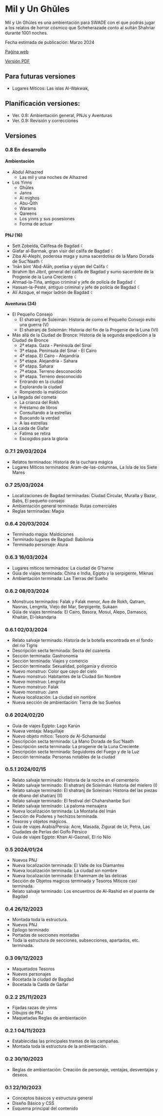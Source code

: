 # Mil y Un Ghūles
Mil y Un Ghūles es una ambientación para SWADE con el que podrás jugar a los relatos de horror cósmico que Scheherazade conto al sultán Shahriar durante 1001 noches.

Fecha estimada de publicación: Marzo 2024

[Paǵina web](https://1001ghules.gwannon.com)

[Versión PDF](https://1001ghules.gwannon.com/pdf/)

##  Para futuras versiones
* Lugares Míticos: Las islas Al-Wakwak, 

## Planificación versiones:
* Ver. 0.8: Ambientación general, PNJs y Aventuras
* Ver. 0.9: Revisión y correcciones

## Versiones

### 0.8 En desarrollo

#### Ambientación
* Abdul Alhazred
  * Las mil y una noches de Alhazred
* Los Yinns
  * Ghūles
  * Janns
  * Al mighos
  * Abu-Qith
  * Warams
  * Qareens
  * Los yinns y sus posesiones
  * Forma de actuar

#### PNJ (16)
* Sett Zobeida, Califesa de Bagdad ☾
* Giafar al-Barmak, gran visir del califa de Bagdad ☾
* Ziba Al-Alephi, poderosa maga y suma sacerdotisa de la Mano Dorada de Suc'Naath ☾
* ʽInān bint ʽAbd-Alāh, poetisa y qiyan del Califa ☾
* Ibrahim Ibn Jibril, general del califa de Bagdad y sumo sacerdote de la Progenie de la Luna Creciente ☾
* Ahmad-la-Tiña, antiguo criminal y jefe de policía de Bagdad ☾
* Hassan-la-Peste, antiguo criminal y jefe de policía de Bagdad ☾
* Alí Azogue, el mejor ladrón de Bagdad ☾

#### Aventuras (34)
* El Pequeño Consejo
  * El shatranj de Soleimán: Historia de como el Pequeño Consejo evito una guerra (V)
  * El shatranj de Soleimán: Historia del fin de la Progenie de la Luna (VI)
* Más allá de la Ciudad de Bronce: Historia de la segunda expedición a la Ciudad de Bronce
  * 2ª etapa. Gaza - Península del Sinaí
  * 3ª etapa. Península del Sinaí - El Cairo
  * 4ª etapa. El Cairo - Alejandría
  * 5ª etapa. Alejandría - Sahara
  * 6ª etapa. Sahara
  * 7ª etapa. Terreno desconocido
  * 8ª etapa. Terreno desconocido
  * Entrando en la ciudad
  * Explorando la ciudad
  * Rompiendo la maldición
* La llegada del cometa
  * La crianza del Rokh
  * Préstamo de libros
  * Consultando a la estrellas
  * Buscando la verdad
  * A las estrellas
* La caida de Giafar
  * Fatima se retira
  * Escogidos para la gloria

### 0.7.1 29/03/2024
* Relatos terminados: Historia de la cuchara mágica
* Lugares Míticos terminados: Aram-de-las-columnas, La Isla de los Siete Mares

### 0.7 25/03/2024
* Localizaciones de Bagdad terminadas: Ciudad Circular, Muralla y Bazar, Babs, El pequeño consejo
* Ambientación general terminada: Rutas comerciales
* Reglas terminadas: Magia

### 0.6.4 20/03/2024
* Terminado magia: Maldiciones
* Terminado lugares de Bagdad: Babilonia
* Terminado personaje: Alura

### 0.6.3 16/03/2024
* Lugares míticos terminados: La ciudad de G'harne
* Gúia de viajes terminada: China e India, Egipto y la serpigente, Miknas
* Ambientación terminada: Las Tierras del Sueño

### 0.6.2 08/03/2024
* Monstruos terminados: Falak y Falak menor, Ave de Rokh, Qatram, Nasnas, Lengnita, Viejo del Mar, Serpigente, Sukaan
* Gúia de viajes terminada: El Cairo, Basora, Mosul, Alepo, Damasco, Khaitán, El-Iskandaria

### 0.6.1 02/03/2024
* Relato salvaje terminado: Historia de la botella encontrada en el fondo del rio Tigris
* Descripción secta terminada: Secta del cuarenta
* Sección terminada: Gastronomia
* Sección terminada: Viajes y comercio
* Sección terminada: Sexualidad, poligamia y divorcio
* Nuevo monstruo: Color que cayo del cielo
* Nuevo monstruo: Habitantes de la Ciudad Sin Nombre
* Nuevo monstruo: Lengnita
* Nuevo monstruo: Falak
* Nuevo monstruo: Jann
* Nueva localización: La ciudad sin nombre
* Nueva sección de ambientación: Tierra de lso Sueños

### 0.6 2024/02/20
* Guia de viajes Egipto: Lago Karún
* Nueva ventaja: Maquillaje
* Nuevo objeto mítico: Tesoro de Al-Schamardal
* Descripción secta terminada: La Mano Dorada de Suc'Naath
* Descripción secta terminada: La progenie de la Luna Creciente
* Descripción secta terminada: Seguidores del Fuego y de la Luz
* Sección terminada: Personas notables de la ciudad

### 0.5.1 2024/02/15
* Relato salvaje terminado: Historia de la noche en el cementerio
* Relato salvaje terminado: El shatranj de Soleimán: Historia del mielero (I)
* Relato salvaje terminado: El shatranj de Soleimán: Historia del las piezas de ébano del shatranj (II)
* Relato salvaje terminado: El festival del Chaharshanbe Surí
* Relato salvaje terminado: La paloma mensajera
* Nueva localización terminada:  La Montaña del Imán
* Sección de Poderes y hechizos terminada.
* Tesoros y objetos mágicos.
* Guia de viajes Arabia/Persia: Acre, Masada, Zigurat de Ur, Petra, Las Ciudades de Perlas del Golfo Pérsico
* Guia de viajes Egipto: Khan Al-Gaonalí, El rio Nilo

### 0.5 2024/01/24
* Nuevos PNJ
* Nueva localización terminada: El Valle de los Diamantes
* Nueva localización terminada: La ciudad sin nombre
* Nueva localización terminada: El hammam de las delicias
* Sección de Objetos magicos terminada y Tesoros Míticos casi terminada.
* Relato salvaje terminado: Los encuentros de Al-Rashid en el puente de Bagdad

### 0.4 26/12/2023
* Montada toda la estructura.
* Nuevos PNJ
* Epílogo terminado
* Portadas de secciones montadas
* Toda la estructura de secciones, subsecciones, apartados, etc. terminada.

### 0.3 09/12/2023
* Maquetados Tesoros
* Nuevos personajes
* Bocetada la ciudad de Bagdad
* Bocetada la Caida de Gaifar

### 0.2.2 25/11/2023
* Fijadas razas de yinns
* Dibujos de PNJ
* Maquetadas Reglas de ambientación

### 0.2.1  04/11/2023
* Establecidas las principales tramas de las campañas.
* Montada toda la estructura de la ambientación. 

### 0.2 30/10/2023
* Reglas de ambientación: Creación de personaje, ventajas, desventajas y deseos.

### 0.1 22/10/2023
* Conceptos básicos y estructura general
* Diseño Básico y CSS
* Esquema principal del contenido
